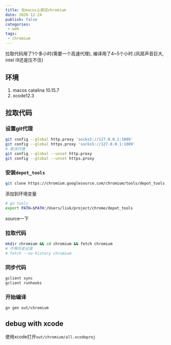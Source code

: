 ```yaml
---
title: 在macos上调试chromium
date: 2020-12-24
publish: false
categories:
 - web
tags:
 - chromium
---
```


拉取代码用了1个多小时(需要一个高速代理), 编译用了4~5个小时.(风扇声音巨大, intel i9还是压不住)

## 环境

1. macos catalina 10.15.7
2. xcode12.3

## 拉取代码

### 设置git代理

```sh
git config --global http.proxy 'socks5://127.0.0.1:1089'
git config --global https.proxy 'socks5://127.0.0.1:1089'
# 取消代理
git config --global --unset http.proxy
git config --global --unset https.proxy
```

### 安装`depot_tools`

```sh
git clone https://chromium.googlesource.com/chromium/tools/depot_tools.git
```

添加到环境变量

```sh
# gn tools
export PATH=$PATH:/Users/liuk/project/chrome/depot_tools
```

source一下

### 拉取代码

```sh
mkdir chromium && cd chromium && fetch chromium
# 不带历史记录
# fetch --no-history chromium
```

### 同步代码

```sh
gclient sync
gclient runhooks
```

### 开始编译

```sh
gn gen out/chromium
```

## debug with xcode

使用xcode打开`out/chromium/all.xcodeproj`